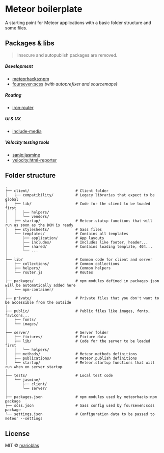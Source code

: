 # Meteor boilerplate

A starting point for Meteor applications with a basic folder structure and some files.

## Packages & libs

> Insecure and autopublish packages are removed.

##### Development
- [meteorhacks:npm](https://github.com/meteorhacks/npm)
- [fourseven:scss](https://github.com/fourseven/meteor-scss) *(with autoprefixer and sourcemaps)*

##### Routing
- [iron:router](https://github.com/iron-meteor/iron-router)

##### UI & UX
- [include-media](https://github.com/eduardoboucas/include-media)

##### Velocity testing tools
- [sanjo:jasmine](https://github.com/sanjo/meteor-jasmine)
- [velocity:html-reporter](https://github.com/meteor-velocity/html-reporter/)

## Folder structure

```
.
├── client/                     # Client folder
│   ├── compatibility/          # Legacy libraries that expect to be global
│   ├── lib/                    # Code for the client to be loaded first
│   │   ├── helpers/
│   │   └── vendors/
│   ├── startup/                # Meteor.statup functions that will run as soon as the DOM is ready
│   ├── stylesheets/            # Sass files
│   └── templates/              # Contains all templates
│       ├── application/        # App layouts
│       ├── includes/           # Includes like footer, header...
│       ├── shared/             # Contains loading template, 404...
│       └── ... 	
│			
├── lib/                        # Common code for client and server
│   ├── collections/            # Common collections
│   ├── helpers/                # Common helpers
│   └── router.js               # Routes
│
├── packages/                   # npm modules defined in packages.json will be automatically added here
│   └── npm-container/
│
├── private/                    # Private files that you don't want to be accessible from the outside
│
├── public/                     # Public files like images, fonts, favicons...
│   ├── fonts/
│   └── images/
│
├── server/                     # Server folder
│   ├── fixtures/               # Fixture data
│   ├── lib/                    # Code for the server to be loaded first
│   │   └── helpers/
│   ├── methods/                # Meteor.methods definitions
│   ├── publications/           # Meteor.publish definitions
│   └── startup/                # Meteor.startup functions that will run when on server startup
│
├── tests/                      # Local test code
│   └── jasmine/
│       ├── client/
│       └── server/
│
├── packages.json               # npm modules used by meteorhacks:npm package
├── scss.json                   # Sass config used by fourseven:scss package
└── settings.json               # Configuration data to be passed to meteor --settings
```

## License

MIT © [marioblas](https://github.com/marioblas)
